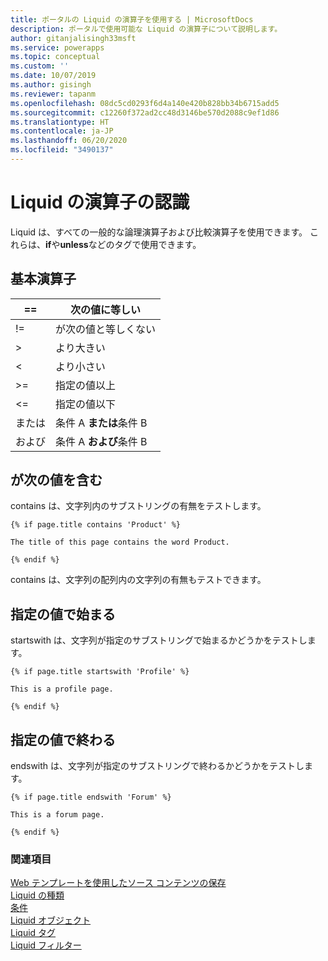 ```yaml
---
title: ポータルの Liquid の演算子を使用する | MicrosoftDocs
description: ポータルで使用可能な Liquid の演算子について説明します。
author: gitanjalisingh33msft
ms.service: powerapps
ms.topic: conceptual
ms.custom: ''
ms.date: 10/07/2019
ms.author: gisingh
ms.reviewer: tapanm
ms.openlocfilehash: 08dc5cd0293f6d4a140e420b828bb34b6715add5
ms.sourcegitcommit: c12260f372ad2cc48d3146be570d2088c9ef1d86
ms.translationtype: HT
ms.contentlocale: ja-JP
ms.lasthandoff: 06/20/2020
ms.locfileid: "3490137"
---
```

# <a name="understand-liquid-operators"></a>Liquid の演算子の認識

Liquid は、すべての一般的な論理演算子および比較演算子を使用できます。 これらは、**if**や**unless**などのタグで使用できます。

## <a name="basic-operators"></a>基本演算子

| ==    | 次の値に等しい                          |
|-------|---------------------------------|
| !=    | が次の値と等しくない                  |
| &gt;  | より大きい                    |
| &lt;  | より小さい                       |
| &gt;= | 指定の値以上        |
| &lt;= | 指定の値以下           |
| または    | 条件 A **または**条件 B  |
| および   | 条件 A **および**条件 B |

## <a name="contains"></a>が次の値を含む

contains は、文字列内のサブストリングの有無をテストします。

```
{% if page.title contains 'Product' %}

The title of this page contains the word Product.

{% endif %}
```

contains は、文字列の配列内の文字列の有無もテストできます。

## <a name="startswith"></a>指定の値で始まる

startswith は、文字列が指定のサブストリングで始まるかどうかをテストします。

```
{% if page.title startswith 'Profile' %}

This is a profile page.

{% endif %}
```

## <a name="endswith"></a>指定の値で終わる

endswith は、文字列が指定のサブストリングで終わるかどうかをテストします。

```
{% if page.title endswith 'Forum' %}

This is a forum page.

{% endif %}
```

### <a name="see-also"></a>関連項目

[Web テンプレートを使用したソース コンテンツの保存](store-content-web-templates.md)  
[Liquid の種類](liquid-types.md)  
[条件](liquid-conditional-operators.md)  
[Liquid オブジェクト](liquid-objects.md)  
[Liquid タグ](liquid-tags.md)  
[Liquid フィルター](liquid-filters.md) 